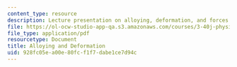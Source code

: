 ```yaml
---
content_type: resource
description: Lecture presentation on alloying, deformation, and forces on dislocations.
file: https://ol-ocw-studio-app-qa.s3.amazonaws.com/courses/3-40j-physical-metallurgy-fall-2009/928fc05ea00e80fcf1f7dabe1ce7d94c_MIT3_40JF09_lec15.pdf
file_type: application/pdf
resourcetype: Document
title: Alloying and Deformation
uid: 928fc05e-a00e-80fc-f1f7-dabe1ce7d94c
---
```

